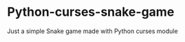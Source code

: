 Python-curses-snake-game
========================

Just a simple Snake game made with Python curses module
